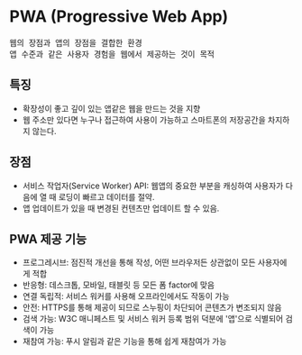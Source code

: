 # PWA (Progressive Web App)

<pre>
웹의 장점과 앱의 장점을 결합한 환경
앱 수준과 같은 사용자 경험을 웹에서 제공하는 것이 목적
</pre>

## 특징
* 확장성이 좋고 깊이 있는 앱같은 웹을 만드는 것을 지향
* 웹 주소만 있다면 누구나 접근하여 사용이 가능하고 스마트폰의 저장공간을 차지하지 않는다.

## 장점
* 서비스 작업자(Service Worker) API: 웹앱의 중요한 부분을 캐싱하여 사용자가 다음에 열 때 로딩이 빠르고 데이터를 절약.
* 앱 업데이트가 있을 때 변경된 컨텐츠만 업데이트 할 수 있음.

## PWA 제공 기능
* 프로그레시브: 점진적 개선을 통해 작성, 어떤 브라우저든 상관없이 모든 사용자에게 적합
* 반응형: 데스크톱, 모바일, 태블릿 등 모든 폼 factor에 맞음
* 연결 독립적: 서비스 워커를 사용해 오프라인에서도 작동이 가능
* 안전: HTTPS를 통해 제공이 되므로 스누핑이 차단되어 콘텐츠가 변조되지 않음
* 검색 가능: W3C 매니페스트 및 서비스 워커 등록 범위 덕분에 '앱'으로 식별되어 검색이 가능
* 재참여 가능: 푸시 알림과 같은 기능을 통해 쉽게 재참여가 가능

